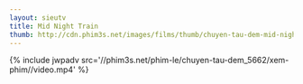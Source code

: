 ```yaml
---
layout: sieutv
title: Mid Night Train
thumb: http://cdn.phim3s.net/images/films/thumb/chuyen-tau-dem-mid-night-train-2013.jpg
---
```

{% include jwpadv src='//phim3s.net/phim-le/chuyen-tau-dem_5662/xem-phim//video.mp4' %}